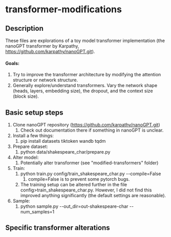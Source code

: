 # transformer-modifications

## Description
These files are explorations of a toy model transformer implementation 
(the nanoGPT transformer by Karpathy, https://github.com/karpathy/nanoGPT.git).

#### Goals:
1. Try to improve the transformer architecture by modifying the attention structure or network structure.
2. Generally explore/understand transformers. Vary the network shape (heads, layers, embedding size), 
the dropout, and the context size (block size).

## Basic setup steps
1. Clone nanoGPT repository (https://github.com/karpathy/nanoGPT.git)
   1. Check out documentation there if something in nanoGPT is unclear.
2. Install a few things: 
   1. pip install datasets tiktoken wandb tqdm 
3. Prepare dataset: 
   1. python data/shakespeare_char/prepare.py
4. Alter model:
   1. Potentially alter transformer (see "modified-transformers" folder)
4. Train: 
   1. python train.py config/train_shakespeare_char.py --compile=False 
      1. compile=False is to prevent some pytorch bugs.
   2. The training setup can be altered further in the file config>train_shakespeare_char.py. 
   However, I did not find this improved anything significantly (the default settings are reasonable).
7. Sample:
   1. python sample.py --out_dir=out-shakespeare-char --num_samples=1

## Specific transformer alterations